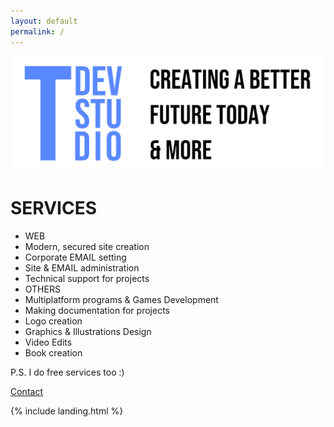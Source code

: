 ```yaml
---
layout: default
permalink: /
---
```


<img class="w-100 mt-5" src="/assets/tdevstudio/logo-pack/banner.png" alt="Logo">

<div class="row pt-4 text-center">
	<div class="col-12">
		<div class="card mb-4 box-shadow">
			<div class="card-body">
				<div class="row">
					<h1 class="col-md-5 text-primary mb-5">
						<strong class="align-self-center">SERVICES</strong>
					</h1>
					<ul class="col-md-7 list-unstyled mt-3 mb-4">
						<li class="h3">WEB</li>
						<li>Modern, secured site creation</li>
						<li>Corporate EMAIL setting</li>
						<li>Site & EMAIL administration</li>
						<li>Technical support for projects</li>
						<li class="mt-5 h3">OTHERS</li>
						<li>Multiplatform programs & Games Development</li>
						<li>Making documentation for projects</li>
						<li>Logo creation</li>
						<li>Graphics & Illustrations Design</li>
						<li>Video Edits</li>
						<li>Book creation</li>
					</ul>
				</div>
				<p class="text-muted mb-4">P.S. I do free services too :)</p>
				<a class="btn btn-lg btn-block btn-outline-primary" href="mailto:{{ site.author.email }}">Contact</a>
			</div>
		</div>
	</div>
</div>

{% include landing.html %}
